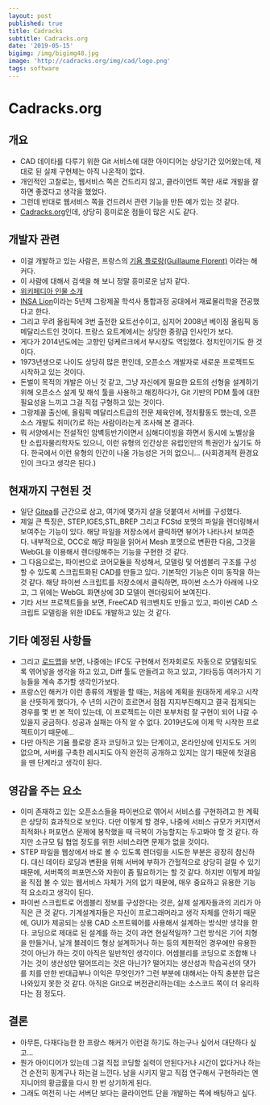 ```yaml
---
layout: post
published: true
title: Cadracks
subtitle: Cadracks.org
date: '2019-05-15'
bigimg: /img/bigimg48.jpg
image: 'http://cadracks.org/img/cad/logo.png'
tags: software
---
```

# Cadracks.org

## 개요

* CAD 데이타를 다루기 위한 Git 서비스에 대한 아이디어는 상당기간 있어왔는데, 제대로 된 실제 구현체는 아직 나온적이 없다.
* 개인적인 고찰로는, 웹서비스 쪽은 건드리지 않고, 클라이언트 쪽만 새로 개발을 잘 하면 좋겠다고 생각을 했었다.
* 그런데 반대로 웹서비스 쪽을 건드려서 관련 기능을 만든 예가 있는 것 같다.
* [Cadracks.org](http://cadracks.org/)인데, 상당히 흥미로운 점들이 많은 시도 같다.


## 개발자 관련

* 이걸 개발하고 있는 사람은, 프랑스의 [기욤 플로랑(Guillaume Florent)](https://guillaume-florent.github.io/) 이라는 해커다.
* 이 사람에 대해서 검색을 해 보니 정말 흥미로운 남자 같다.
* [위키페디아 인물 소개](https://fr.wikipedia.org/wiki/Guillaume_Florent)
* [INSA Lion](https://www.insa-lyon.fr/)이라는 5년제 그랑제꼴 학석사 통합과정 공대에서 재료물리학을 전공했다고 한다.
* 그리고 무려 올림픽에 3번 출전한 요트선수이고, 심지어 2008년 베이징 올림픽 동메달리스트인 것이다.  프랑스 요트계에서는 상당한 중량급 인사인가 보다.
* 게다가 2014년도에는 고향인 덩케르크에서 부시장도 역임했다.  정치인이기도 한 것이다.
* 1973년생으로 나이도 상당히 많은 편인데, 오픈소스 개발자로 새로운 프로젝트도 시작하고 있는 것이다.
* 돈벌이 목적의 개발은 아닌 것 같고, 그냥 자신에게 필요한 요트의 선형을 설계하기 위해 오픈소스 설계 및 해석 툴을 사용하고 해킹하다가, Git 기반의 PDM 툴에 대한 필요성을 느끼고 그걸 직접 구형하고 있는 것이다.
* 그랑제꼴 출신에, 올림픽 메달리스트급의 전문 체육인에, 정치활동도 했는데, 오픈소스 개발도 취미(?)로 하는 사람이라는게 조사해 본 결과다.
* 뭐 서양에서는 전설적인 암벽등반가이면서 심해다이빙을 하면서 동시에 노벨상을 탄 소립자물리학자도 있으니, 이런 유형의 인간상은 유럽인만의 특권인가 싶기도 하다.  한국에서 이런 유형의 인간이 나올 가능성은 거의 없으니... (사회경제적 환경요인이 크다고 생각은 된다.)


## 현재까지 구현된 것

* 일단 [Gitea](https://gitea.io)를 근간으로 삼고, 여기에 몇가지 살을 덧붙여서 서버를 구성했다.
* 제일 큰 특징은, STEP,IGES,STL,BREP 그리고 FCStd 포멧의 파일을 렌더링해서 보여주는 기능이 있다.  해당 파일을 저장소에서 클릭하면 뷰어가 나타나서 보여준다.  내부적으로, OCC로 해당 파일을 읽어서 Mesh 포멧으로 변환한 다음, 그것을 WebGL을 이용해서 렌더링해주는 기능을 구현한 것 같다.
* 그 다음으로는, 파이썬으로 코어모듈을 작성해서, 모델링 및 어셈블리 구조를 구성할 수 있도록 스크립트화된 CAD를 만들고 있다.  기본적인 기능은 이미 동작을 하는 것 같다.  해당 파이썬 스크립트를 저장소에서 클릭하면, 파이썬 소스가 아래에 나오고, 그 위에는 WebGL 화면상에 3D 모델이 렌더링되어 보여진다.
* 기타 서브 프로젝트들을 보면, FreeCAD 워크벤치도 만들고 있고, 파이썬 CAD 스크립트 모델링을 위한 IDE도 개발하고 있는 것 같다.


## 기타 예정된 사항들

* 그리고 [로드맵](https://cadracks.github.io/blog/2019/01/15/The_roadmap)을 보면, 나중에는 IFC도 구현해서 전자회로도 자동으로 모델링되도록 엮어넣을 생각을 하고 있고, Diff 툴도 만들려고 하고 있고, 기타등등 여러가지 기능들을 계속 추가할 생각인가보다.
* 프랑스인 해커가 이런 종류의 개발을 할 때는, 처음에 계획을 원대하게 세우고 시작을 산뜻하게 했다가, 수 년의 시간이 흐르면서 점점 지지부진해지고 결국 접게되는 경우를 몇 번 본 적이 있는데, 이 프로젝트는 이런 포부처럼 잘 구현이 되어 나갈 수 있을지 궁금하다.  성공과 실패는 아직 알 수 없다.  2019년도에 이제 막 시작한 프로젝트이기 때문에...
* 다만 아직은 기욤 플로랑 혼자 코딩하고 있는 단계이고, 온라인상에 인지도도 거의 없으며, 서버를 구축한 레시피도 아직 완전히 공개하고 있지는 않기 때문에 첫걸음을 뗀 단계라고 생각이 된다.


## 영감을 주는 요소

* 이미 존재하고 있는 오픈소스들을 파이썬으로 엮어서 서비스를 구현하려고 한 계획은 상당히 효과적으로 보인다.  다만 이렇게 할 경우, 나중에 서비스 규모가 커지면서 최적화나 퍼포먼스 문제에 봉착했을 때 극복이 가능할지는 두고봐야 할 것 같다.  하지만 소규모 팀 협업 정도를 위한 서비스라면 문제가 없을 것이다.
* STEP 파일을 웹상에서 바로 볼 수 있도록 렌더링을 시도한 부분은 굉장히 참신하다.  대신 데이타 로딩과 변환을 위해 서버에 부하가 간헐적으로 상당히 걸릴 수 있기 때문에, 서버쪽의 퍼포먼스와 자원이 좀 필요하기는 할 것 같다.  하지만 이렇게 파일을 직접 볼 수 있는 웹서비스 자체가 거의 없기 때문에, 매우 중요하고 유용한 기능적 요소라고 생각이 된다.
* 파이썬 스크립트로 어셈블리 정보를 구성한다는 것은, 실제 설계자들과의 괴리가 아직은 큰 것 같다.  기계설계자들은 자신이 프로그래머라고 생각 자체를 안하기 때문에, GUI가 제공되는 상용 CAD 소프트웨어를 사용해서 설계하는 방식만 생각을 한다.  코딩으로 제대로 된 설계를 하는 것이 과연 현실적일까?  그런 방식은 기어 치형을 만들거나, 날개 블레이드 형상 설계하거나 하는 등의 제한적인 경우에만 유용한 것이 아닌가 하는 것이 아직은 일반적인 생각이다.  어셈블리를 코딩으로 조합해 나가는 것이 생산성만 떨어뜨리는 것은 아닌가?  떨어지는 생산성과 학습곡선의 댓가를 치를 만한 반대급부나 이익은 무엇인가?  그런 부분에 대해서는 아직 충분한 답은 나와있지 못한 것 같다.  아직은 Git으로 버전관리하는데는 소스코드 쪽이 더 유리하다는 점 정도다.


## 결론

* 아무튼, 다재다능한 한 프랑스 해커가 이런걸 하기도 하는구나 싶어서 대단하다 싶고...
* 뭔가 아이디어가 있는데 그걸 직접 코딩할 실력이 안된다거나 시간이 없다거나 하는건 순전히 핑계구나 하는걸 느낀다.  남을 시키지 말고 직접 연구해서 구현하라는 엔지니어의 황금률을 다시 한 번 상기하게 된다.
* 그래도 여전히 나는 서버단 보다는 클라이언트 단을 개발하는 쪽에 배팅하고 싶다.


